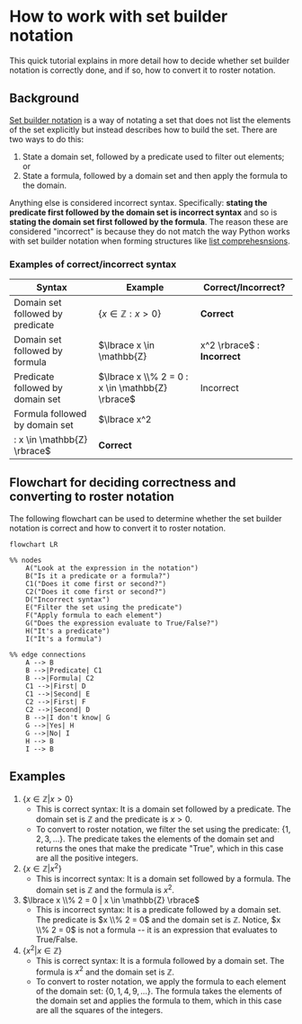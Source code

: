# How to work with set builder notation

This quick tutorial explains in more detail how to decide whether set builder notation is correctly done, and if so, how to convert it to roster notation. 

## Background

[Set builder notation](https://publish.obsidian.md/discretecs/Sets+and+Functions/Set-builder+notation) is a way of notating a set that does not list the elements of the set explicitly but instead describes how to build the set. There are two ways to do this: 

1. State a domain set, followed by a predicate used to filter out elements; or 
2. State a formula, followed by a domain set and then apply the formula to the domain. 

Anything else is considered incorrect syntax. Specifically: **stating the predicate first followed by the domain set is incorrect syntax** and so is **stating the domain set first followed by the formula**. The reason these are considered "incorrect" is because they do not match the way Python works with set builder notation when forming structures like [list comprehesnsions](https://www.w3schools.com/python/python_lists_comprehension.asp).

### Examples of correct/incorrect syntax

| Syntax | Example | Correct/Incorrect? |
|--------|---------|--------------------|
| Domain set followed by predicate | $\lbrace x \in \mathbb{Z} : x > 0 \rbrace$ | **Correct** |
| Domain set followed by formula | $\lbrace x \in \mathbb{Z} | x^2 \rbrace$ : **Incorrect** |
| Predicate followed by domain set | $\lbrace x \\% 2 = 0 : x \in \mathbb{Z} \rbrace$ | Incorrect |
| Formula followed by domain set | $\lbrace x^2 
: x \in \mathbb{Z} \rbrace$ | **Correct** |

## Flowchart for deciding correctness and converting to roster notation

The following flowchart can be used to determine whether the set builder notation is correct and how to convert it to roster notation. 

```mermaid
flowchart LR

%% nodes
    A("Look at the expression in the notation") 
    B("Is it a predicate or a formula?")
    C1("Does it come first or second?")
    C2("Does it come first or second?")
    D("Incorrect syntax")
    E("Filter the set using the predicate")
    F("Apply formula to each element")
    G("Does the expression evaluate to True/False?")
    H("It's a predicate")
    I("It's a formula")

%% edge connections
    A --> B
    B -->|Predicate| C1
    B -->|Formula| C2
    C1 -->|First| D
    C1 -->|Second| E
    C2 -->|First| F
    C2 -->|Second| D
    B -->|I don't know| G
    G -->|Yes| H
    G -->|No| I
    H --> B
    I --> B
```

## Examples 

1. $\lbrace x \in \mathbb{Z} | x > 0 \rbrace$ 
   - This is correct syntax: It is a domain set followed by a predicate. The domain set is $\mathbb{Z}$ and the predicate is $x > 0$. 
   - To convert to roster notation, we filter the set using the predicate: $\lbrace 1, 2, 3, \ldots \rbrace$. The predicate takes the elements of the domain set and returns the ones that make the predicate "True", which in this case are all the positive integers.
2. $\lbrace x \in \mathbb{Z} | x^2 \rbrace$
   - This is incorrect syntax: It is a domain set followed by a formula. The domain set is $\mathbb{Z}$ and the formula is $x^2$. 
3. $\lbrace x \\% 2 = 0 | x \in \mathbb{Z} \rbrace$
   - This is incorrect syntax: It is a predicate followed by a domain set. The predicate is $x \\% 2 = 0$ and the domain set is $\mathbb{Z}$. Notice, $x \\% 2 = 0$ is not a formula -- it is an expression that evaluates to True/False.
4. $\lbrace x^2 | x \in \mathbb{Z} \rbrace$
   - This is correct syntax: It is a formula followed by a domain set. The formula is $x^2$ and the domain set is $\mathbb{Z}$. 
   - To convert to roster notation, we apply the formula to each element of the domain set: $\lbrace 0, 1, 4, 9, \ldots \rbrace$. The formula takes the elements of the domain set and applies the formula to them, which in this case are all the squares of the integers.

